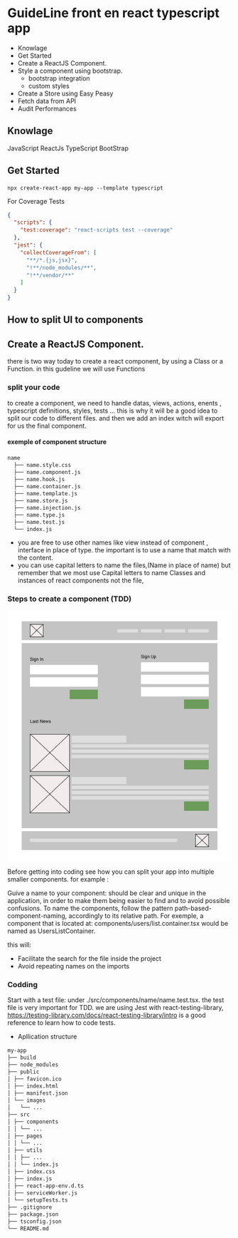 # GuideLine front en react typescript app

- Knowlage
- Get Started
- Create a ReactJS Component.
- Style a component using bootstrap.
  - bootstrap integration
  - custom styles
- Create a Store using Easy Peasy
- Fetch data from API
- Audit Performances

## Knowlage

JavaScript
ReactJs
TypeScript
BootStrap

## Get Started

```
npx create-react-app my-app --template typescript
```

For Coverage Tests

```json
{
  "scripts": {
    "test:coverage": "react-scripts test --coverage"
  },
  "jest": {
    "collectCoverageFrom": [
      "**/*.{js,jsx}",
      "!**/node_modules/**",
      "!**/vendor/**"
    ]
  }
}
```

## How to split UI to components

## Create a ReactJS Component.

there is two way today to create a react component, by using a Class or a Function.
in this gudeline we will use Functions

### split your code

to create a component, we need to handle datas, views, actions, enents , typescript definitions, styles, tests ... this is why it will be a good idea to split our code to different files. and then we add an index witch will export for us the final component.

#### exemple of component structure

```
name
  ├── name.style.css
  ├── name.component.js
  ├── name.hook.js
  ├── name.container.js
  ├── name.template.js
  ├── name.store.js
  ├── name.injection.js
  ├── name.type.js
  ├── name.test.js
  └── index.js
```

- you are free to use other names like view instead of component , interface in place of type. the important is to use a name that match with the content.
- you can use capital letters to name the files,(Name in place of name) but remember that we most use Capital letters to name Classes and instances of react components not the file,

### Steps to create a component (TDD)

<img src="./public/guideline-exemple.jpg"
     alt="Guideline Exemple"
     style="margin: 0 auto; display: block;" />

Before getting into coding see how you can split your app into multiple smaller components.
for example :

Guive a name to your component: should be clear and unique in the application, in order to make them being easier to find and to avoid possible confusions. To name the components, follow the pattern path-based-component-naming, accordingly to its relative path. For exemple, a component that is located at: components/users/list.container.tsx would be named as UsersListContainer.

this will:

- Facilitate the search for the file inside the project
- Avoid repeating names on the imports

### Codding

Start with a test file: under ./src/components/name/name.test.tsx. the test file is very important for TDD. we are using Jest with react-testing-library, https://testing-library.com/docs/react-testing-library/intro is a good reference to learn how to code tests.

- Apllication structure

```
my-app
├── build
├── node_modules
├── public
│ ├── favicon.ico
│ ├── index.html
│ ├── manifest.json
│ └── images
│   └── ...
├── src
│ ├── components
│ │ └── ...
│ ├── pages
│ │ └── ...
│ ├── utils
│ │ ├── ...
│ │ └── index.js
│ ├── index.css
│ ├── index.js
│ ├── react-app-env.d.ts
│ ├── serviceWorker.js
│ └── setupTests.ts
├── .gitignore
├── package.json
├── tsconfig.json
└── README.md
```
